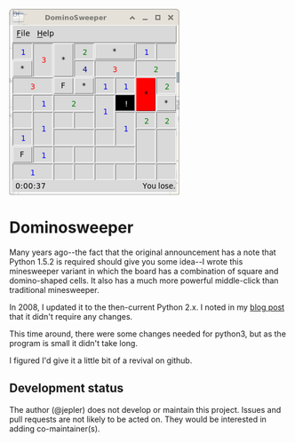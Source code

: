 ![Gameplay](https://github.com/jepler/dominosweeper/blob/main/dominosweeper.png)

# Dominosweeper

Many years ago--the fact that the original announcement has a note that Python 1.5.2 is required should give you some idea--I wrote this minesweeper variant
in which the board has a combination of square and domino-shaped cells. It also
has a much more powerful middle-click than traditional minesweeper.

In 2008, I updated it to the then-current Python 2.x. I noted in my
[blog post](https://emergent.unpythonic.net/01226670165) that it didn't require
any changes.

This time around, there were some changes needed for python3, but as the
program is small it didn't take long.

I figured I'd give it a little bit of a revival on github.

## Development status

The author (@jepler) does not develop or maintain this project. Issues and pull
requests are not likely to be acted on. They would be interested in adding
co-maintainer(s).
